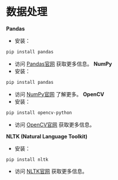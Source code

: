 # 数据处理
**Pandas**  
- 安装：
```bash
pip install pandas
```
- 访问 [Pandas官网](https://pandas.pydata.org/) 获取更多信息。
**NumPy**
- 安装：
```bash
pip install pandas
```
- 访问 [NumPy官网](https://numpy.org/) 了解更多。
**OpenCV**
- 安装：
```bash
pip install opencv-python
```
- 访问 [OpenCV官网](https://opencv.org/) 获取更多信息。

**NLTK (Natural Language Toolkit)**
- 安装：
```bash
pip install nltk
```
- 访问 [NLTK官网](https://www.nltk.org/) 获取更多信息。
